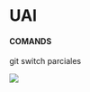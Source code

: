 # UAI

#### COMANDS

git switch parciales

![](https://acegif.com/wp-content/gif/anime-sleep-31.gif)
 
